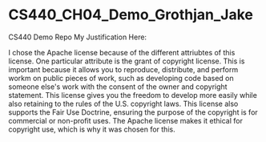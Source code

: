 # CS440_CH04_Demo_Grothjan_Jake
CS440 Demo Repo My Justification Here: 


I chose the Apache license because of the different attriubtes of this license. One particular attribute is the grant of copyright license. This is important because it allows you to reproduce, distribute, and perform workm on public pieces of work, such as developing code based on someone else's work with the consent of the owner and copyright statement. This license gives you the freedom to develop more easily while also retaining to the rules of the U.S. copyright laws. This license also supports the Fair Use Doctrine, ensuring the purpose of the copyright is for commercial or non-profit uses. The Apache license makes it ethical for copyright use, which is why it was chosen for this. 
